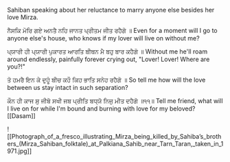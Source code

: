 Sahiban speaking about her reluctance to marry anyone else besides her love Mirza.

ਨੈਸਕਿ ਮੋਰਿ ਗਏ ਅਨਤੈ ਨਹਿ ਜਾਨਤ ਪ੍ਰੀਤਮ ਜੀਤ ਰਹੈਗੋ ॥
Even for a moment will I go to anyone else's house, who knows if my lover will live on without me?

ਪ੍ਯਾਰੀ ਹੀ ਪ੍ਯਾਰੀ ਪੁਕਾਰਤ ਆਰਤਿ ਬੀਥਨ ਮੈ ਬਹੁ ਬਾਰ ਕਹੈਗੋ ॥
Without me he'll roam around endlessly, painfully forever crying out, "Lover! Lover! Where are you?!"

ਤੋ ਹਮਰੈ ਇਨ ਕੇ ਦੁਹੂੰ ਬੀਚ ਕਹੌ ਕਿਹ ਭਾਤਿ ਸਨੇਹ ਰਹੈਗੋ ॥
So tell me how will the love between us stay intact in such separation?

ਕੌਨ ਹੀ ਕਾਜ ਸੁ ਜੀਬੋ ਸਖੀ ਜਬ ਪ੍ਰੀਤਿ ਬਧ੍ਯੋ ਨਿਜੁ ਮੀਤ ਦਹੈਗੋ ॥੧੧॥
Tell me friend, what will I live on for while I'm bound and burning with love for my beloved?
[[Dasam]]

![[Photograph_of_a_fresco_illustrating_Mirza_being_killed_by_Sahiba’s_brothers_(Mirza_Sahiban_folktale)_at_Palkiana_Sahib_near_Tarn_Taran,_taken_in_1971.jpg]]